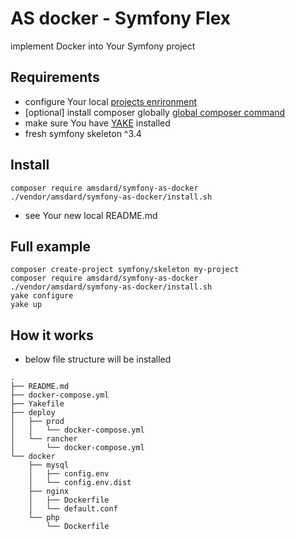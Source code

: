 AS docker - Symfony Flex
========================
implement Docker into Your Symfony project


Requirements
---
 * configure Your local [projects enrironment](https://bitbucket.org/as-docker/projects-environment)
 * [optional] install composer globally [global composer command](https://hub.docker.com/r/amsdard/composer/)
 * make sure You have [YAKE](https://yake.amsdard.io/) installed
 * fresh symfony skeleton ^3.4


Install
---
```
composer require amsdard/symfony-as-docker
./vendor/amsdard/symfony-as-docker/install.sh
```
* see Your new local README.md


Full example
---
```
composer create-project symfony/skeleton my-project
composer require amsdard/symfony-as-docker
./vendor/amsdard/symfony-as-docker/install.sh
yake configure
yake up
```


How it works
---
* below file structure will be installed
```
.
├── README.md
├── docker-compose.yml
├── Yakefile
├── deploy
│   ├── prod
│   │   └── docker-compose.yml
│   └── rancher
│       └── docker-compose.yml
└── docker
    ├── mysql
    │   ├── config.env
    │   └── config.env.dist
    ├── nginx
    │   ├── Dockerfile
    │   └── default.conf
    └── php
        └── Dockerfile
```